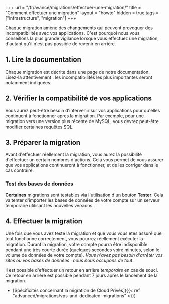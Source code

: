 +++
url = "/fr/avancé/migrations/effectuer-une-migration/"
title = "Comment effectuer une migration"
layout = "howto"
hidden = true
tags = ["infrastructure", "migration"]
+++

Chaque migration amène des changements qui peuvent provoquer des incompatibilités avec vos applications. C'est pourquoi nous vous conseillons la plus grande vigilance lorsque vous effectuez une migration, d'autant qu'il n'est pas possible de revenir en arrière.

## 1. Lire la documentation

Chaque migration est décrite dans une page de notre documentation. Lisez-la attentivement : les incompatibilités les plus importantes seront notamment indiquées.

## 2. Vérifier la compatibilité de vos applications

Vous aurez peut-être besoin d'intervenir sur vos applications pour qu'elles continuent à fonctionner après la migration. Par exemple, pour une migration vers une version plus récente de MySQL, vous devrez peut-être modifier certaines requêtes SQL.

## 3. Préparer la migration

Avant d'effectuer réellement la migration, vous aurez la possibilité d'effectuer un certain nombres d'actions. Cela vous permet de vous assurer que vos applications continueront à fonctionner, et de les corriger dans le cas contraire.

### Test des bases de données

**Certaines** migrations sont testables via l'utilisation d'un bouton **Tester**. Cela va tenter d'importer les bases de données de votre compte sur un serveur temporaire utilisant les nouvelles versions.

## 4. Effectuer la migration

Une fois que vous avez testé la migration et que vous vous êtes assuré que tout fonctionne correctement, vous pourrez réellement exécuter la migration. Durant la migration, votre compte pourra être indisponible pendant une très courte durée (quelques secondes voire minutes, selon le volume de données de votre compte). _Vous n'avez pas besoin d'arrêter vos sites ou vos bases de données : nous nous occupons de tout_.

Il est possible d'effectuer un retour en arrière _temporaire_ en cas de souci. Ce retour en arrière est possible pendant 7 jours après le lancement de la migration.

- [Spécificités concernant la migration de Cloud Privés]({{< ref "advanced/migrations/vps-and-dedicated-migrations" >}})
